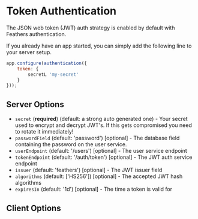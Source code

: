 # Token Authentication

The JSON web token (JWT) auth strategy is enabled by default with Feathers authentication.

If you already have an app started, you can simply add the following line to your server setup.

```js
app.configure(authentication({
    token: {
        secretL 'my-secret'
    }
}));
```

## Server Options

- `secret` (**required**) (default: a strong auto generated one) - Your secret used to encrypt and decrypt JWT's. If this gets compromised you need to rotate it immediately!
- `passwordField` (default: 'password') [optional] - The database field containing the password on the user service.
- `userEndpoint` (default: '/users') [optional] - The user service endpoint
- `tokenEndpoint` (default: '/auth/token') [optional] - The JWT auth service endpoint
- `issuer` (default: 'feathers') [optional] - The JWT issuer field
- `algorithms` (default: ['HS256']) [optional] - The accepted JWT hash algorithms
- `expiresIn` (default: '1d') [optional] - The time a token is valid for

## Client Options
